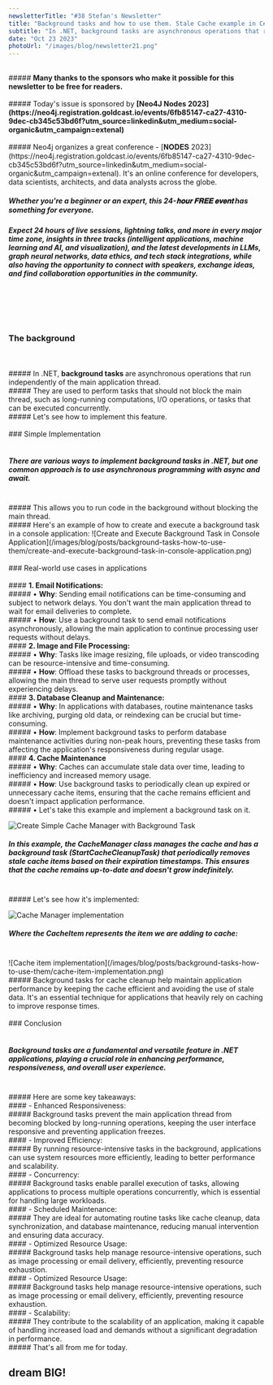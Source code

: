 ```yaml
---
newsletterTitle: "#38 Stefan's Newsletter"
title: "Background tasks and how to use them. Stale Cache example in C#"
subtitle: "In .NET, background tasks are asynchronous operations that run independently of the main application thread..."
date: "Oct 23 2023"
photoUrl: "/images/blog/newsletter21.png"
---
```


<br>
##### <b>Many thanks to the sponsors who make it possible for this newsletter to be free for readers.</b>
<br>
<br>
##### Today's issue is sponsored by <b> [Neo4J Nodes 2023](https://neo4j.registration.goldcast.io/events/6fb85147-ca27-4310-9dec-cb345c53bd6f?utm_source=linkedin&utm_medium=social-organic&utm_campaign=extenal)</b> 
<br>
<br>
##### Neo4j organizes a great conference - [𝐍𝐎𝐃𝐄𝐒 2023](https://neo4j.registration.goldcast.io/events/6fb85147-ca27-4310-9dec-cb345c53bd6f?utm_source=linkedin&utm_medium=social-organic&utm_campaign=extenal). It's an online conference for developers, data scientists, architects, and data analysts across the globe.

##### Whether you're a beginner or an expert, this 24-𝐡𝐨𝐮𝐫 𝐅𝐑𝐄𝐄 𝐞𝐯𝐞𝐧𝐭 has something for everyone. 
##### Expect 24 hours of live sessions, lightning talks, and more in every major time zone, insights in three tracks (intelligent applications, machine learning and AI, and visualization), and the latest developments in LLMs, graph neural networks, data ethics, and tech stack integrations, while also having the opportunity to connect with speakers, exchange ideas, and find collaboration opportunities in the community.
<br>
<hr style='background-color: #fff'>
<br>

### The background
<br>
<br>
##### In .NET, <b>background tasks </b> are asynchronous operations that run independently of the main application thread.
<br>
##### They are used to perform tasks that should not block the main thread, such as long-running computations, I/O operations, or tasks that can be executed concurrently.
<br>
##### Let's see how to implement this feature.

<br>
<br>
### Simple Implementation
<br>
<br>

##### There are various ways to implement background tasks in .NET, but one common approach is to use asynchronous programming with async and await.
<br>
##### This allows you to run code in the background without blocking the main thread.
<br>
##### Here's an example of how to create and execute a background task in a console application:
![Create and Execute Background Task in Console Application](/images/blog/posts/background-tasks-how-to-use-them/create-and-execute-background-task-in-console-application.png)

<br>
<br>
### Real-world use cases in applications
<br>
<br>
####  <b>1. Email Notifications:</b> 
<br>
##### • <b>Why</b>: Sending email notifications can be time-consuming and subject to network delays. You don't want the main application thread to wait for email deliveries to complete.
<br>
##### • <b>How</b>: Use a background task to send email notifications asynchronously, allowing the main application to continue processing user requests without delays.
<br>
####  <b>2. Image and File Processing:</b> 
<br>
##### • <b>Why</b>: Tasks like image resizing, file uploads, or video transcoding can be resource-intensive and time-consuming.
<br>
##### • <b>How</b>: Offload these tasks to background threads or processes, allowing the main thread to serve user requests promptly without experiencing delays. 

<br>
####  <b>3. Database Cleanup and Maintenance:</b> 
<br>
##### • <b>Why</b>: In applications with databases, routine maintenance tasks like archiving, purging old data, or reindexing can be crucial but time-consuming.
<br>
##### • <b>How</b>: Implement background tasks to perform database maintenance activities during non-peak hours, preventing these tasks from affecting the application's responsiveness during regular usage.

<br>
####  <b>4. Cache Maintenance</b>
<br>
##### • <b>Why</b>: Caches can accumulate stale data over time, leading to inefficiency and increased memory usage.
<br>
##### • <b>How</b>: Use background tasks to periodically clean up expired or unnecessary cache items, ensuring that the cache remains efficient and doesn't impact application performance.
<br>
##### • Let's take this example and implement a background task on it.

![Create Simple Cache Manager with Background Task](/images/blog/posts/background-tasks-how-to-use-them/create-simple-cache-manager-with-background-task.png)
<br>
##### In this example, the CacheManager class manages the cache and has a background task (StartCacheCleanupTask) that periodically removes stale cache items based on their expiration timestamps. This ensures that the cache remains up-to-date and doesn't grow indefinitely.
<br>
##### Let's see how it's implemented:
<br>

![Cache Manager implementation](/images/blog/posts/background-tasks-how-to-use-them/cache-manager-implementation.png)
<br>
##### Where the CacheItem represents the item we are adding to cache:
<br>
![Cache item implementation](/images/blog/posts/background-tasks-how-to-use-them/cache-item-implementation.png)
<br>
##### Background tasks for cache cleanup help maintain application performance by keeping the cache efficient and avoiding the use of stale data. It's an essential technique for applications that heavily rely on caching to improve response times.

<br>
<br>
### Conclusion
<br>
<br>

##### Background tasks are a fundamental and versatile feature in .NET applications, playing a crucial role in enhancing performance, responsiveness, and overall user experience.

<br>
##### Here are some key takeaways:
<br>
#### - Enhanced Responsiveness:
<br>
##### Background tasks prevent the main application thread from becoming blocked by long-running operations, keeping the user interface responsive and preventing application freezes.
<br>
#### - Improved Efficiency:
<br>
##### By running resource-intensive tasks in the background, applications can use system resources more efficiently, leading to better performance and scalability.
<br>
#### - Concurrency:
<br>
##### Background tasks enable parallel execution of tasks, allowing applications to process multiple operations concurrently, which is essential for handling large workloads.
<br>
#### - Scheduled Maintenance:
<br>
##### They are ideal for automating routine tasks like cache cleanup, data synchronization, and database maintenance, reducing manual intervention and ensuring data accuracy.
<br>
#### - Optimized Resource Usage:
<br>
##### Background tasks help manage resource-intensive operations, such as image processing or email delivery, efficiently, preventing resource exhaustion.
<br>
#### - Optimized Resource Usage:
<br>
##### Background tasks help manage resource-intensive operations, such as image processing or email delivery, efficiently, preventing resource exhaustion.

<br>
#### - Scalability:
<br>
##### They contribute to the scalability of an application, making it capable of handling increased load and demands without a significant degradation in performance.

<br>
##### That's all from me for today.
<br>

## <b > dream BIG! </b>